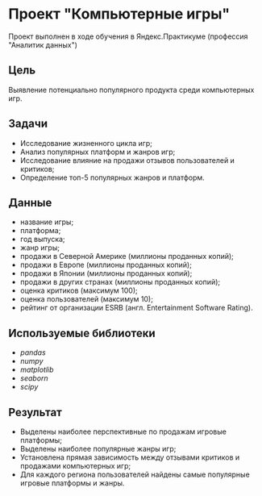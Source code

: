 # Проект "Компьютерные игры"
Проект выполнен в ходе обучения в Яндекс.Практикуме (профессия "Аналитик данных") 

## Цель
Выявление потенциально популярного продукта среди компьютерных игр.

## Задачи
* Исследование жизненного цикла игр;
* Анализ популярных платформ и жанров игр;
* Исследование влияние на продажи отзывов пользователей и критиков;
* Определение топ-5 популярных жанров и платформ.

## Данные
* название игры;
* платформа;
* год выпуска;
* жанр игры;
* продажи в Северной Америке (миллионы проданных копий);
* продажи в Европе (миллионы проданных копий);
* продажи в Японии (миллионы проданных копий);
* продажи в других странах (миллионы проданных копий);
* оценка критиков (максимум 100);
* оценка пользователей (максимум 10);
* рейтинг от организации ESRB (англ. Entertainment Software Rating).

## Используемые библиотеки
* *pandas*
* *numpy*
* *matplotlib*
* *seaborn*
* *scipy*
## Результат
* Выделены наиболее перспективные по продажам игровые платформы;
* Выделены наиболее популярные жанры игр;
* Установлена прямая зависимость между отзывами критиков и продажами компьютерных игр;
* Для каждого региона пользователей найдены самые популярные игровые платформы и жанры.


